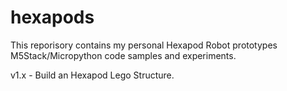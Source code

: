 # hexapods

This reporisory contains my personal Hexapod Robot prototypes M5Stack/Micropython code samples and experiments.

v1.x - Build an Hexapod Lego Structure.

